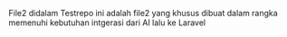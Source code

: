 File2 didalam Testrepo ini adalah file2 yang khusus dibuat dalam rangka memenuhi kebutuhan intgerasi dari AI lalu ke Laravel
